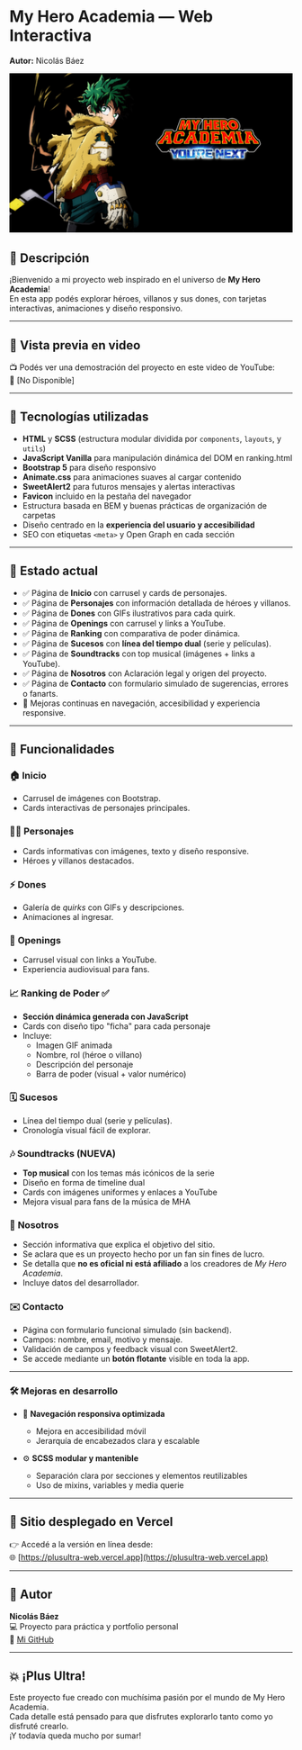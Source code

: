 # My Hero Academia — Web Interactiva
**Autor:** Nicolás Báez

![Banner](./screenshots/banner.jpg)

## 📌 Descripción
¡Bienvenido a mi proyecto web inspirado en el universo de **My Hero Academia**!  
En esta app podés explorar héroes, villanos y sus dones, con tarjetas interactivas, animaciones y diseño responsivo.

---

## 🎥 Vista previa en video

📺 Podés ver una demostración del proyecto en este video de YouTube:  
🔗 [No Disponible]

---

## 🚀 Tecnologías utilizadas

- **HTML** y **SCSS** (estructura modular dividida por `components`, `layouts`, y `utils`)
- **JavaScript Vanilla** para manipulación dinámica del DOM en ranking.html
- **Bootstrap 5** para diseño responsivo
- **Animate.css** para animaciones suaves al cargar contenido
- **SweetAlert2** para futuros mensajes y alertas interactivas
- **Favicon** incluido en la pestaña del navegador
- Estructura basada en BEM y buenas prácticas de organización de carpetas
- Diseño centrado en la **experiencia del usuario y accesibilidad**
- SEO con etiquetas `<meta>` y Open Graph en cada sección

---

## 🧪 Estado actual

- ✅ Página de **Inicio** con carrusel y cards de personajes.
- ✅ Página de **Personajes** con información detallada de héroes y villanos.
- ✅ Página de **Dones** con GIFs ilustrativos para cada quirk.
- ✅ Página de **Openings** con carrusel y links a YouTube.
- ✅ Página de **Ranking** con comparativa de poder dinámica.
- ✅ Página de **Sucesos** con **línea del tiempo dual** (serie y películas).
- ✅ Página de **Soundtracks** con top musical (imágenes + links a YouTube).
- ✅ Página de **Nosotros** con Aclaración legal y origen del proyecto.
- ✅ Página de **Contacto** con formulario simulado de sugerencias, errores o fanarts.
- 🔧 Mejoras continuas en navegación, accesibilidad y experiencia responsive.

---

## 🧪 Funcionalidades

### 🏠 **Inicio**
- Carrusel de imágenes con Bootstrap.
- Cards interactivas de personajes principales.

### 🦸‍♂️ **Personajes**
- Cards informativas con imágenes, texto y diseño responsive.
- Héroes y villanos destacados.

### ⚡ **Dones**
- Galería de *quirks* con GIFs y descripciones.
- Animaciones al ingresar.

### 🎵 **Openings**
- Carrusel visual con links a YouTube.
- Experiencia audiovisual para fans.

### 📈 Ranking de Poder ✅
- **Sección dinámica generada con JavaScript**
- Cards con diseño tipo "ficha" para cada personaje
- Incluye:
  - Imagen GIF animada
  - Nombre, rol (héroe o villano)
  - Descripción del personaje
  - Barra de poder (visual + valor numérico)

### 🗓️ **Sucesos**
- Línea del tiempo dual (serie y películas).
- Cronología visual fácil de explorar.

### 🎶 Soundtracks (NUEVA)
- **Top musical** con los temas más icónicos de la serie
- Diseño en forma de timeline dual
- Cards con imágenes uniformes y enlaces a YouTube
- Mejora visual para fans de la música de MHA

### 👥 **Nosotros**
- Sección informativa que explica el objetivo del sitio.
- Se aclara que es un proyecto hecho por un fan sin fines de lucro.
- Se detalla que **no es oficial ni está afiliado** a los creadores de *My Hero Academia*.
- Incluye datos del desarrollador.

### ✉️ **Contacto**
- Página con formulario funcional simulado (sin backend).
- Campos: nombre, email, motivo y mensaje.
- Validación de campos y feedback visual con SweetAlert2.
- Se accede mediante un **botón flotante** visible en toda la app.

---

### 🛠️ Mejoras en desarrollo

- 🔧 **Navegación responsiva optimizada**
  - Mejora en accesibilidad móvil
  - Jerarquía de encabezados clara y escalable

- ⚙️ **SCSS modular y mantenible**
  - Separación clara por secciones y elementos reutilizables
  - Uso de mixins, variables y media querie

---

## 🚀 **Sitio desplegado en Vercel**  
👉 Accedé a la versión en línea desde:  
🌐 [https://plusultra-web.vercel.app](https://plusultra-web.vercel.app)

---

## 📌 Autor

**Nicolás Báez**  
💻 Proyecto para práctica y portfolio personal  
🔗 [Mi GitHub](https://github.com/114032-Baez-Nicolas)

---

## 💥 ¡Plus Ultra!

Este proyecto fue creado con muchísima pasión por el mundo de My Hero Academia.  
Cada detalle está pensado para que disfrutes explorarlo tanto como yo disfruté crearlo.  
¡Y todavía queda mucho por sumar!
